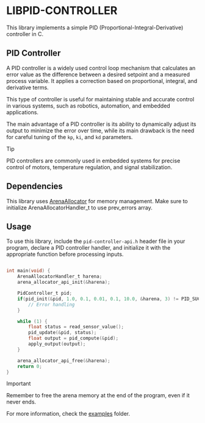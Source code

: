 # LIBPID-CONTROLLER

This library implements a simple PID (Proportional-Integral-Derivative) controller in C.

## PID Controller

A PID controller is a widely used control loop mechanism that calculates an error value as the difference between a desired setpoint and a measured process variable. It applies a correction based on proportional, integral, and derivative terms.

This type of controller is useful for maintaining stable and accurate control in various systems, such as robotics, automation, and embedded applications.

The main advantage of a PID controller is its ability to dynamically adjust its output to minimize the error over time, while its main drawback is the need for careful tuning of the `kp`, `ki`, and `kd` parameters.

> [!TIP]
> PID controllers are commonly used in embedded systems for precise control of motors, temperature regulation, and signal stabilization.

## Dependencies

This library uses [ArenaAllocator](https://github.com/eagletrt/libarena-allocator-sw/) for memory management. Make sure to initialize ArenaAllocatorHandler_t to use prev_errors array.

## Usage

To use this library, include the `pid-controller-api.h` header file in your program, declare a PID controller handler, and initialize it with the appropriate function before processing inputs.

```c

int main(void) {
    ArenaAllocatorHandler_t harena;
    arena_allocator_api_init(&harena);

    PidController_t pid;
    if(pid_init(&pid, 1.0, 0.1, 0.01, 0.1, 10.0, &harena, 3) != PID_SUCCESS){
        // Error handling
    }

    while (1) {
        float status = read_sensor_value();
        pid_update(&pid, status);
        float output = pid_compute(&pid);
        apply_output(output);
    }

    arena_allocator_api_free(&harena);
    return 0;
}
```

> [!IMPORTANT]
> Remember to free the arena memory at the end of the program, even if it never ends.

For more information, check the [examples](examples) folder.
